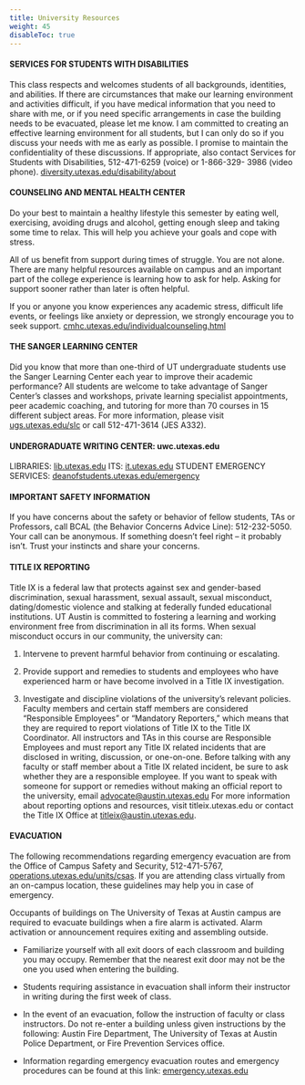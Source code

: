 ```yaml
---
title: University Resources
weight: 45
disableToc: true
---
```


#### SERVICES FOR STUDENTS WITH DISABILITIES

This class respects and welcomes students of all backgrounds, identities, and abilities. If there are circumstances that make our learning environment and activities difficult, if you have medical information that you need to share with me, or if you need specific arrangements in case the building needs to be evacuated, please let me know. I am committed to creating an effective learning environment for all students, but I can only do so if you discuss your needs with me as early as possible. I promise to maintain the confidentiality of these discussions. If appropriate, also contact Services for Students with Disabilities, 512-471-6259 (voice) or 1-866-329- 3986 (video phone). [diversity.utexas.edu/disability/about](https://diversity.utexas.edu/disability/about)

#### COUNSELING AND MENTAL HEALTH CENTER

Do your best to maintain a healthy lifestyle this semester by eating well, exercising, avoiding drugs and alcohol, getting enough sleep and taking some time to relax. This will help you achieve your goals and cope with stress.

All of us benefit from support during times of struggle. You are not alone. There are many helpful resources available on campus and an important part of the college experience is learning how to ask for help. Asking for support sooner rather than later is often helpful.
 
If you or anyone you know experiences any academic stress, difficult life events, or feelings like anxiety or depression, we strongly encourage you to seek support. [cmhc.utexas.edu/individualcounseling.html](https://cmhc.utexas.edu/individualcounseling.html)

#### THE SANGER LEARNING CENTER

Did you know that more than one-third of UT undergraduate students use the Sanger Learning Center each year to improve their academic performance? All students are welcome to take advantage of Sanger Center’s classes and workshops, private learning specialist appointments, peer academic coaching, and tutoring for more than 70 courses in 15 different subject areas. For more information, please visit [ugs.utexas.edu/slc](https://ugs.utexas.edu/slc) or call 512-471-3614 (JES A332).

#### UNDERGRADUATE WRITING CENTER: uwc.utexas.edu

LIBRARIES: [lib.utexas.edu](lib.utexas.edu)
ITS:  [it.utexas.edu](it.utexas.edu)
STUDENT EMERGENCY SERVICES: [deanofstudents.utexas.edu/emergency](https://deanofstudents.utexas.edu/emergency)

#### IMPORTANT SAFETY INFORMATION

If you have concerns about the safety or behavior of fellow students, TAs or Professors, call BCAL (the Behavior Concerns Advice Line):  512-232-5050. Your call can be anonymous. If something doesn’t feel right – it probably isn’t. Trust your instincts and share your concerns.

#### TITLE IX REPORTING

Title IX is a federal law that protects against sex and gender-based discrimination, sexual harassment, sexual assault, sexual misconduct, dating/domestic violence and stalking at federally funded educational institutions. UT Austin is committed to fostering a learning and working environment free from discrimination in all its forms. When sexual misconduct occurs in our community, the university can:

1.	Intervene to prevent harmful behavior from continuing or escalating.

2.	Provide support and remedies to students and employees who have experienced harm or have become involved in a Title IX investigation. 

3.	Investigate and discipline violations of the university’s relevant policies.
Faculty members and certain staff members are considered “Responsible Employees” or “Mandatory Reporters,” which means that they are required to report violations of Title IX to the Title IX Coordinator. All instructors and TAs in this course are Responsible Employees and must report any Title IX related incidents that are disclosed in writing, discussion, or one-on-one. Before talking with any faculty or staff member about a Title IX related incident, be sure to ask whether they are a responsible employee. If you want to speak with someone for support or remedies without making an official report to the university, email advocate@austin.utexas.edu For more information about reporting options and resources, visit titleix.utexas.edu or contact the Title IX Office at titleix@austin.utexas.edu. 

#### EVACUATION

The following recommendations regarding emergency evacuation are from the Office of Campus Safety and Security, 512-471-5767, [operations.utexas.edu/units/csas](operations.utexas.edu/units/csas). If you are attending class virtually from an on-campus location, these guidelines may help you in case of emergency.

Occupants of buildings on The University of Texas at Austin campus are required to evacuate buildings when a fire alarm is activated. Alarm activation or announcement requires exiting and assembling outside.

- Familiarize yourself with all exit doors of each classroom and building you may occupy. Remember that the nearest exit door may not be the one you used when entering the building.

- Students requiring assistance in evacuation shall inform their instructor in writing during the first week of class.

- In the event of an evacuation, follow the instruction of faculty or class instructors. Do not re-enter a building unless given instructions by the following: Austin Fire Department, The University of Texas at Austin Police Department, or Fire Prevention Services office.

- Information regarding emergency evacuation routes and emergency procedures can be found at this link: [emergency.utexas.edu](emergency.utexas.edu) 


